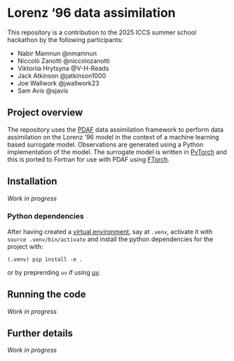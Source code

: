 # Lorenz ‘96 data assimilation

This repository is a contribution to the 2025 ICCS summer school hackathon by
the following participants:
* Nabir Mamnun @nmamnun
* Niccolò Zanotti @niccolozanotti
* Viktoriia Hrytsyna @V-H-Reads
* Jack Atkinson @jatkinson1000
* Joe Wallwork @jwallwork23
* Sam Avis @sjavis

## Project overview

The repository uses the [PDAF](https://pdaf.awi.de) data assimilation framework
to perform data assimilation on the Lorenz ‘96 model in the context of a machine
learning based surrogate model.
Observations are generated using a Python implementation of the model.
The surrogate model is written in [PyTorch](https://pytorch.org/) and this is
ported to Fortran for use with PDAF using
[FTorch](https://cambridge-iccs.github.io/FTorch/).

## Installation

*Work in progress*

### Python dependencies

After having created a [virtual environment](https://docs.python.org/3/tutorial/venv.html), say at `.venv`, activate it with `source .venv/bin/activate` and install the python dependencies for the project with:
```shell
(.venv) pip install -e . 
```
or by preprending `uv` if using [uv](https://github.com/astral-sh/uv).

## Running the code

*Work in progress*

## Further details

*Work in progress*
